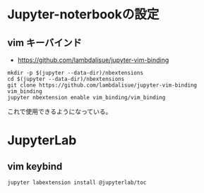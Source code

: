 # Jupyter-noterbookの設定

## vim キーバインド

- https://github.com/lambdalisue/jupyter-vim-binding

```shell
mkdir -p $(jupyter --data-dir)/nbextensions
cd $(jupyter --data-dir)/nbextensions
git clone https://github.com/lambdalisue/jupyter-vim-binding vim_binding
jupyter nbextension enable vim_binding/vim_binding
```

これで使用できるようになっている。

# JupyterLab
## vim keybind

```shell
jupyter labextension install @jupyterlab/toc
```
